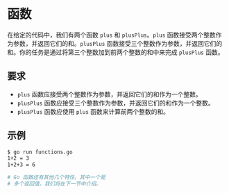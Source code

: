 # 函数

在给定的代码中，我们有两个函数 `plus` 和 `plusPlus`。`plus` 函数接受两个整数作为参数，并返回它们的和。`plusPlus` 函数接受三个整数作为参数，并返回它们的和。你的任务是通过将第三个整数加到前两个整数的和中来完成 `plusPlus` 函数。

## 要求

- `plus` 函数应接受两个整数作为参数，并返回它们的和作为一个整数。
- `plusPlus` 函数应接受三个整数作为参数，并返回它们的和作为一个整数。
- `plusPlus` 函数应使用 `plus` 函数来计算前两个整数的和。

## 示例

```sh
$ go run functions.go
1+2 = 3
1+2+3 = 6

# Go 函数还有其他几个特性。其中一个是
# 多个返回值，我们将在下一节中介绍。
```
